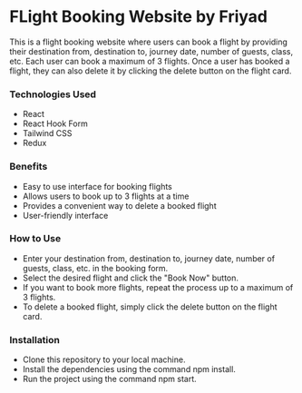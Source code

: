 # FLight Booking Website by Friyad

This is a flight booking website where users can book a flight by providing their destination from, destination to, journey date, number of guests, class, etc. Each user can book a maximum of 3 flights. Once a user has booked a flight, they can also delete it by clicking the delete button on the flight card.

### Technologies Used

- React
- React Hook Form
- Tailwind CSS
- Redux

### Benefits

- Easy to use interface for booking flights
- Allows users to book up to 3 flights at a time
- Provides a convenient way to delete a booked flight
- User-friendly interface

### How to Use

- Enter your destination from, destination to, journey date, number of guests, class, etc. in the booking form.
- Select the desired flight and click the "Book Now" button.
- If you want to book more flights, repeat the process up to a maximum of 3 flights.
- To delete a booked flight, simply click the delete button on the flight card.

### Installation

- Clone this repository to your local machine.
- Install the dependencies using the command npm install.
- Run the project using the command npm start.
